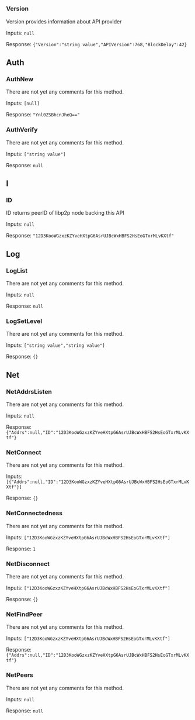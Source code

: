 ## 


### Version
Version provides information about API provider


Inputs: `null`

Response: `{"Version":"string value","APIVersion":768,"BlockDelay":42}`

## Auth


### AuthNew
There are not yet any comments for this method.

Inputs: `[null]`

Response: `"Ynl0ZSBhcnJheQ=="`

### AuthVerify
There are not yet any comments for this method.

Inputs: `["string value"]`

Response: `null`

## I


### ID
ID returns peerID of libp2p node backing this API


Inputs: `null`

Response: `"12D3KooWGzxzKZYveHXtpG6AsrUJBcWxHBFS2HsEoGTxrMLvKXtf"`

## Log


### LogList
There are not yet any comments for this method.

Inputs: `null`

Response: `null`

### LogSetLevel
There are not yet any comments for this method.

Inputs: `["string value","string value"]`

Response: `{}`

## Net


### NetAddrsListen
There are not yet any comments for this method.

Inputs: `null`

Response: `{"Addrs":null,"ID":"12D3KooWGzxzKZYveHXtpG6AsrUJBcWxHBFS2HsEoGTxrMLvKXtf"}`

### NetConnect
There are not yet any comments for this method.

Inputs: `[{"Addrs":null,"ID":"12D3KooWGzxzKZYveHXtpG6AsrUJBcWxHBFS2HsEoGTxrMLvKXtf"}]`

Response: `{}`

### NetConnectedness
There are not yet any comments for this method.

Inputs: `["12D3KooWGzxzKZYveHXtpG6AsrUJBcWxHBFS2HsEoGTxrMLvKXtf"]`

Response: `1`

### NetDisconnect
There are not yet any comments for this method.

Inputs: `["12D3KooWGzxzKZYveHXtpG6AsrUJBcWxHBFS2HsEoGTxrMLvKXtf"]`

Response: `{}`

### NetFindPeer
There are not yet any comments for this method.

Inputs: `["12D3KooWGzxzKZYveHXtpG6AsrUJBcWxHBFS2HsEoGTxrMLvKXtf"]`

Response: `{"Addrs":null,"ID":"12D3KooWGzxzKZYveHXtpG6AsrUJBcWxHBFS2HsEoGTxrMLvKXtf"}`

### NetPeers
There are not yet any comments for this method.

Inputs: `null`

Response: `null`

